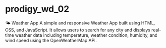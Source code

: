 # prodigy_wd_02
🌤️ Weather App  A simple and responsive Weather App built using HTML, CSS, and JavaScript. It allows users to search for any city and displays real-time weather data including temperature, weather condition, humidity, and wind speed using the OpenWeatherMap API.  

